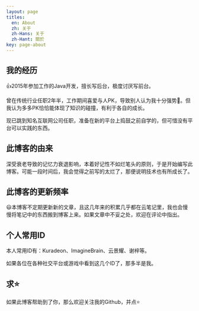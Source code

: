 ```yaml
---
layout: page
titles:
  en: About
  zh: 关于
  zh-Hans: 关于
  zh-Hant: 關於
key: page-about
---
```


## 我的经历

:+1:2015年参加工作的Java开发，擅长写后台，极度讨厌写前台。

曾在传统行业任职2年半，工作期间喜爱与人PK，导致别人认为我十分强势:muscle:。但我认为多多PK恰恰能体现了知识的碰撞，有利于各自的成长。

现已跳到知名互联网公司任职，准备在新的平台上捣鼓之前自学的，但可惜没有平台可以实践的东西。

## 此博客的由来

深受衰老导致的记忆力衰退影响，本着好记性不如烂笔头的原则，于是开始编写此博客。可能一段时间后，我会觉得之前写的太烂了，那便说明技术也有所成长了。

## 此博客的更新频率

:smiley:本博客不定期更新新的文章，且这几年来的积累几乎都在云笔记里，我也会慢慢将笔记中的东西搬到博客上来。如果文章中不妥之处，欢迎在评论中指出。

## 个人常用ID

本人常用ID有：Kuradeon、ImagineBrain、云景耀、谢梓等。

如果各位在各种社交平台或游戏中看到这几个ID了，那多半是我。

## 求:star:

如果此博客帮助到了你，那么欢迎关注我的Github，并点:star: